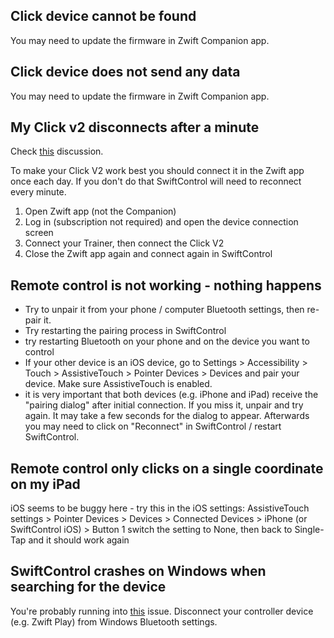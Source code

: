 ## Click device cannot be found
You may need to update the firmware in Zwift Companion app.

## Click device does not send any data
You may need to update the firmware in Zwift Companion app.

## My Click v2 disconnects after a minute
Check [this](https://github.com/jonasbark/swiftcontrol/issues/68) discussion.

To make your Click V2 work best you should connect it in the Zwift app once each day.
If you don't do that SwiftControl will need to reconnect every minute.

1. Open Zwift app (not the Companion)
2. Log in (subscription not required) and open the device connection screen
3. Connect your Trainer, then connect the Click V2
4. Close the Zwift app again and connect again in SwiftControl

## Remote control is not working - nothing happens
- Try to unpair it from your phone / computer Bluetooth settings, then re-pair it.
- Try restarting the pairing process in SwiftControl
- try restarting Bluetooth on your phone and on the device you want to control
- If your other device is an iOS device, go to Settings > Accessibility > Touch > AssistiveTouch > Pointer Devices > Devices and pair your device. Make sure AssistiveTouch is enabled.
- it is very important that both devices (e.g. iPhone and iPad) receive the "pairing dialog" after initial connection. If you miss it, unpair and try again. It may take a few seconds for the dialog to appear. Afterwards you may need to click on "Reconnect" in SwiftControl / restart SwiftControl.

## Remote control only clicks on a single coordinate on my iPad
iOS seems to be buggy here - try this in the iOS settings:
AssistiveTouch settings > Pointer Devices > Devices > Connected Devices > iPhone (or SwiftControl iOS) > Button 1 
switch the setting to None, then back to Single-Tap and it should work again

## SwiftControl crashes on Windows when searching for the device 
You're probably running into [this](https://github.com/jonasbark/swiftcontrol/issues/70) issue. Disconnect your controller device (e.g. Zwift Play) from Windows Bluetooth settings.
